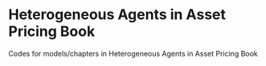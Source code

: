 # Heterogeneous Agents in Asset Pricing Book
 Codes for models/chapters in Heterogeneous Agents in Asset Pricing Book
